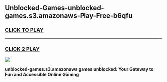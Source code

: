 
## Unblocked-Games-unblocked-games.s3.amazonaws-Play-Free-b6qfu
<h3>
<a href="https://premium76.site?title=unblocked-games.s3.amazonaws&ref=22A">CLICK TO PLAY</a></h3>
<hr>

<h3>
<a href="https://premium76.site?title=unblocked-games.s3.amazonaws&ref=22A">CLICK 2 PLAY</a>
  
</h3>

<a href="https://premium76.site?title=unblocked-games.s3.amazonaws&ref=22A"><img src="https://clearcache.store/games.png"></a>


**unblocked-games.s3.amazonaws games unblocked: Your Gateway to Fun and Accessible Online Gaming**
